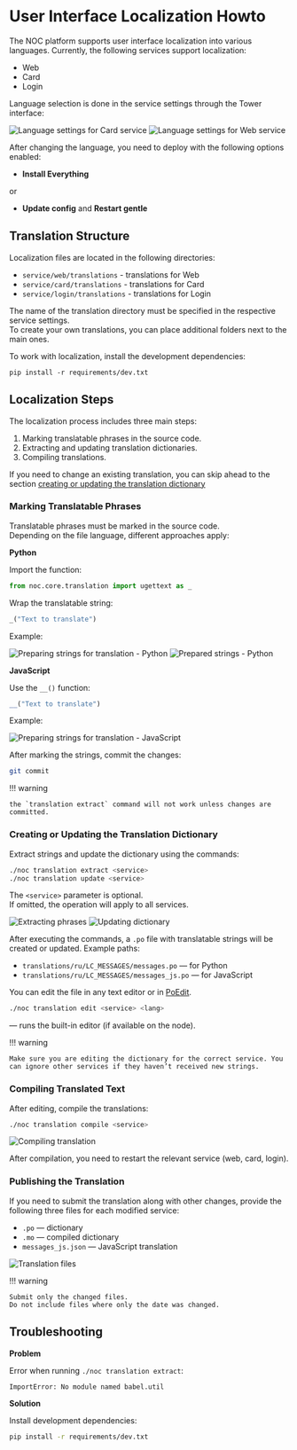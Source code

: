 # User Interface Localization Howto

The NOC platform supports user interface localization into various languages. Currently, the following services support localization:

* Web
* Card
* Login

Language selection is done in the service settings through the Tower interface:

![Language settings for Card service](tower_service_card_lang.png)
![Language settings for Web service](tower_service_web_lang.png)

After changing the language, you need to deploy with the following options enabled:

* **Install Everything**

or

* **Update config** and **Restart gentle**

## Translation Structure

Localization files are located in the following directories:

* `service/web/translations` - translations for Web
* `service/card/translations` - translations for Card
* `service/login/translations` - translations for Login

The name of the translation directory must be specified in the respective service settings.  
To create your own translations, you can place additional folders next to the main ones.

To work with localization, install the development dependencies:

```shell
pip install -r requirements/dev.txt
```

## Localization Steps

The localization process includes three main steps:

1. Marking translatable phrases in the source code.
2. Extracting and updating translation dictionaries.
3. Compiling translations.

If you need to change an existing translation, you can skip ahead to the section
[creating or updating the translation dictionary](#creating-or-updating-the-translation-dictionary)

### Marking Translatable Phrases

Translatable phrases must be marked in the source code.  
Depending on the file language, different approaches apply:

**Python**

Import the function:

```python
from noc.core.translation import ugettext as _
```

Wrap the translatable string:

```python
_("Text to translate")
```

Example:

![Preparing strings for translation - Python](python_report_lang_prepare.png)
![Prepared strings - Python](python_report_lang.png)

**JavaScript**

Use the `__()` function:

```javascript
__("Text to translate")
```

Example:

![Preparing strings for translation - JavaScript](javascript_report_lang_prepare.png)

After marking the strings, commit the changes:

```bash
git commit
```

!!! warning

    the `translation extract` command will not work unless changes are committed.

### Creating or Updating the Translation Dictionary

Extract strings and update the dictionary using the commands:

```bash
./noc translation extract <service>
./noc translation update <service>
```

The `<service>` parameter is optional.  
If omitted, the operation will apply to all services.

![Extracting phrases](extract_translation_phrases.png)
![Updating dictionary](update_translation_phrases.png)

After executing the commands, a `.po` file with translatable strings will be created or updated. Example paths:

- `translations/ru/LC_MESSAGES/messages.po` — for Python
- `translations/ru/LC_MESSAGES/messages_js.po` — for JavaScript

You can edit the file in any text editor or in [PoEdit](https://poedit.net/).

```bash
./noc translation edit <service> <lang>
```

— runs the built-in editor (if available on the node).

!!! warning
    
    Make sure you are editing the dictionary for the correct service. You can ignore other services if they haven’t received new strings.

### Compiling Translated Text

After editing, compile the translations:

```bash
./noc translation compile <service>
```

![Compiling translation](compile_translation_phrases.png)

After compilation, you need to restart the relevant service (web, card, login).

### Publishing the Translation

If you need to submit the translation along with other changes, provide the following three files for each modified service:

- `.po` — dictionary
- `.mo` — compiled dictionary
- `messages_js.json` — JavaScript translation

![Translation files](translate_files.png)

!!! warning
    
    Submit only the changed files.  
    Do not include files where only the date was changed.

## Troubleshooting

**Problem**

Error when running `./noc translation extract`:

```
ImportError: No module named babel.util
```

**Solution**

Install development dependencies:

```bash
pip install -r requirements/dev.txt
```
